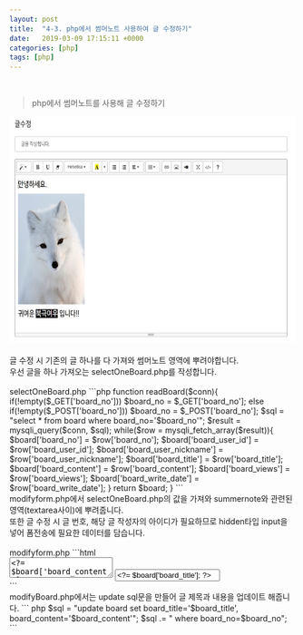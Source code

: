 ```yaml
---
layout: post
title:  "4-3. php에서 썸머노트 사용하여 글 수정하기"
date:   2019-03-09 17:15:11 +0000
categories: [php]
tags: [php]
---
```

<br>

> php에서 썸머노트를 사용해 글 수정하기

<img src="/images/php/board/modifyform.jpg" width="600" height="400">
<br>
<br>
글 수정 시 기존의 글 하나를 다 가져와 썸머노트 영역에 뿌려야합니다.
<br>
우선 글을 하나 가져오는 selectOneBoard.php를 작성합니다.<br><br>
selectOneBoard.php
```php
function readBoard($conn){
  if(!empty($_GET['board_no']))
    $board_no = $_GET['board_no'];
  else if(!empty($_POST['board_no']))
    $board_no = $_POST['board_no'];
  $sql = "select * from board where board_no='$board_no'";
  $result = mysqli_query($conn, $sql);
  while($row = mysqli_fetch_array($result)){
    $board['board_no'] = $row['board_no'];
    $board['board_user_id'] = $row['board_user_id'];
    $board['board_user_nickname'] = $row['board_user_nickname'];
    $board['board_title'] = $row['board_title'];
    $board['board_content'] = $row['board_content'];
    $board['board_views'] = $row['board_views'];
    $board['board_write_date'] = $row['board_write_date'];
  }
  return $board;
}
```
<br>
modifyform.php에서 selectOneBoard.php의 값을 가져와 summernote와 관련된 영역(textarea사이)에 뿌려줍니다.
<br>
또한 글 수정 시 글 번호, 해당 글 작성자의 아이디가 필요하므로 hidden타입 input을 넣어 폼전송에 필요한 데이터를 담습니다.
<br><br>
modifyform.php
```html
<?php
  include("../db/db.php");
  $conn = dbconn();
  include("selectOneBoard.php");
  $board = readBoard($conn);
?>
<form onsubmit="return writef();" action="modifyBoard.php" method="post">
  <!-- summernote와 관련된 영역 -->
  <textarea id="summernote" name="contents"><?= $board['board_content']; ?></textarea>
  <input type="hidden" name="board_no" value="<?=$board['board_no']; ?>">
  <input type="hidden" name="board_user_id" value="<?=$board['board_user_id']; ?>">
  <input type="text" name="title" class="board_title" placeholder="제목을 입력하세요." value="<?= $board['board_title']; ?>">
</form>
```
<br>
modifyBoard.php에서는 update sql문을 만들어 글 제목과 내용을 업데이트 해줍니다.
``` php
 $sql = "update board set board_title='$board_title', board_content='$board_content'";
 $sql .= " where board_no=$board_no";
```
